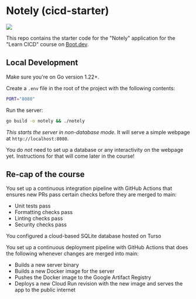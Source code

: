 # Notely (cicd-starter)

![](https://github.com/benjaminwilcox/learn-cicd-starter/actions/workflows/ci.yml/badge.svg)

This repo contains the starter code for the "Notely" application for the "Learn CICD" course on [Boot.dev](https://boot.dev).

## Local Development

Make sure you're on Go version 1.22+.

Create a `.env` file in the root of the project with the following contents:

```bash
PORT="8080"
```

Run the server:

```bash
go build -o notely && ./notely
```

*This starts the server in non-database mode.* It will serve a simple webpage at `http://localhost:8080`.

You do *not* need to set up a database or any interactivity on the webpage yet. Instructions for that will come later in the course!

## Re-cap of the course
You set up a continuous integration pipeline with GitHub Actions that ensures new PRs pass certain checks before they are merged to main:
 - Unit tests pass
 - Formatting checks pass
 - Linting checks pass
 - Security checks pass

You configured a cloud-based SQLite database hosted on Turso

You set up a continuous deployment pipeline with GitHub Actions that does the following whenever changes are merged into main:
 - Builds a new server binary
 - Builds a new Docker image for the server
 - Pushes the Docker image to the Google Artifact Registry
 - Deploys a new Cloud Run revision with the new image and serves the app to the public internet
